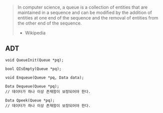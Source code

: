 
> In computer science, a queue is a collection of entities that are maintained in a sequence and can be modified by the addition of entities at one end of the sequence and the removal of entities from the other end of the sequence.
>
> - Wikipedia

## ADT

```{class="language-c"}
void QueueInit(Queue *pq);

bool QIsEmpty(Queue *pq);

void Enqueue(Queue *pq, Data data);

Data Dequeue(Queue *pq);
// 데이터가 하나 이상 존재함이 보장되어야 한다.

Data Qpeek(Queue *pq);
// 데이터가 하나 이상 존재함이 보장되어야 한다.
```
